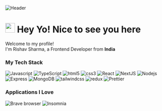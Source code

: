 ![Header](https://github.com/0xrishavsharma/0xrishavsharma/assets/63146727/a317a68c-8241-4c58-99b3-de1c1a799e16)

<h1><img src="https://emojis.slackmojis.com/emojis/images/1531849430/4246/blob-sunglasses.gif?1531849430" width="30"/> Hey Yo! Nice to see you here</h1>

<p>Welcome to my profile! </br> I'm Rishav Sharma, a Frontend Developer from <b>India</b>
<h3>My Tech Stack</h3>
<p>
  <img alt="Javascript" src="https://img.shields.io/badge/-Javascript-FFF908?style=flat-square&logo=javascript&logoColor=black" />
  <img alt="TypeScript" src="https://img.shields.io/badge/-TypeScript-007ACC?style=flat-square&logo=typescript&logoColor=white" />
  <img alt="html5" src="https://img.shields.io/badge/-HTML5-E34F26?style=flat-square&logo=html5&logoColor=white" />
  <img alt="css3" src="https://img.shields.io/badge/-CSS3-E34F26?style=flat-square&logo=CSS3&logoColor=white" />
  <img alt="React" src="https://img.shields.io/badge/-React-45b8d8?style=flat-square&logo=react&logoColor=white" />
  <img alt="NextJS" src="https://img.shields.io/badge/-Next.js-45b8d8?style=flat-square&logo=next.js&logoColor=white" />
  <img alt="Nodejs" src="https://img.shields.io/badge/-Nodejs-43853D?style=flat-square&logo=Node.js&logoColor=white" />
  <img alt="Express" src="https://img.shields.io/badge/-Express-1D1F21?style=flat-square&logo=Express&logoColor=white" />
  <img alt="MongoDB" src="https://img.shields.io/badge/-MongoDB-13AA52?style=flat-square&logo=mongodb&logoColor=white" />
  <img alt="tailwindcss" src="https://img.shields.io/badge/-Tailwind_CSS-38BDF9?style=flat-square&logo=tailwindcss&logoColor=white" />
  <img alt="redux" src="https://img.shields.io/badge/-Redux-764ABC?style=flat-square&logo=redux&logoColor=white" />
  <img alt="Prettier" src="https://img.shields.io/badge/-Prettier-F7B93E?style=flat-square&logo=prettier&logoColor=white" />
</p>

<h3> Applications I Love </h3>
<p>
   <img alt="Brave browser" src="https://img.shields.io/badge/-Brave_Browser-FB542B?style=flat-square&logo=brave&logoColor=white" />
   <img alt="Insomnia" src="https://img.shields.io/badge/-Insomnia-5849BE?style=flat-square&logo=insomnia&logoColor=white" />
</p>
